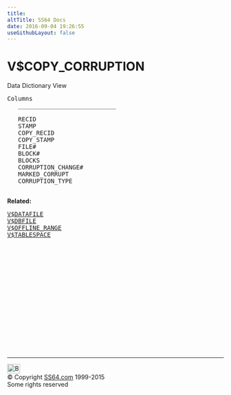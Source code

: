 ```yaml
---
title:
altTitle: SS64 Docs
date: 2016-09-04 19:26:55
useGithubLayout: false
---
```

<!-- #BeginLibraryItem "/Library/head_orav.lbi" --><!-- #EndLibraryItem --><h1>V$COPY_CORRUPTION </h1>  
 <p> Data Dictionary View </p> 
 
<pre>Columns
   ___________________________
 
   RECID
   STAMP
   COPY_RECID
   COPY_STAMP
   FILE#
   BLOCK#
   BLOCKS
   CORRUPTION_CHANGE#
   MARKED_CORRUPT
   CORRUPTION_TYPE

</pre>
<p><b>Related:</b></p><pre><a href="V$DATAFILE.html">V$DATAFILE</a> 
<a href="V$DBFILE.html">V$DBFILE</a> 
<a href="V$OFFLINE_RANGE.html">V$OFFLINE_RANGE</a> 
<a href="V$TABLESPACE.html">V$TABLESPACE</a> </pre><!-- #BeginLibraryItem "/Library/foot_orad.lbi" --><p>
<!-- oracle-footer -->
<ins class="adsbygoogle" style="display:inline-block;width:300px;height:250px" data-ad-client="ca-pub-6140977852749469" data-ad-slot="4275490898"></ins>
<script>
(adsbygoogle = window.adsbygoogle || []).push({});
</script></p>
<hr>
<div id="bl" class="footer"><a href="V$COPY_CORRUPTION.html#"><img src="../images/top.png" width="30" height="22" alt="Back to the Top"></a></div>
<div id="br" class="footer, tagline">© Copyright <a href="../index.html">SS64.com</a> 1999-2015<br>
Some rights reserved</div>
<!-- #EndLibraryItem -->

